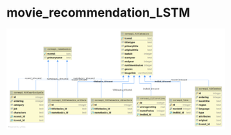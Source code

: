# movie_recommendation_LSTM
![ER Diagram](https://raw.githubusercontent.com/bhupinderr8/movie_recommendation_LSTM/master/ER_Diagram.png)
